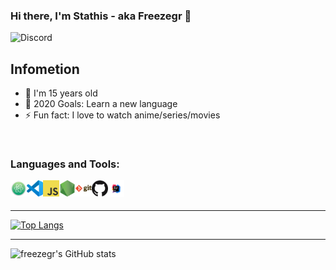 ### Hi there, I'm Stathis - aka Freezegr 👋

![Discord](https://img.shields.io/website?label=Freezegr&style=Discord)

## Infometion

- 👦 I'm 15 years old
- 🥅 2020 Goals: Learn a new language
- ⚡ Fun fact: I love to watch anime/series/movies

<br />

### Languages and Tools:
[<img align="left" alt="Atom Text editor" width="26px" src="img/Atom.png" />][Atom]
[<img align="left" alt="Intellij IDEA" width="26px" src="https://raw.githubusercontent.com/github/explore/80688e429a7d4ef2fca1e82350fe8e3517d3494d/topics/visual-studio-code/visual-studio-code.png" />][inIdea]
[<img align="left" alt="JavaScript" width="26px" src="https://raw.githubusercontent.com/github/explore/80688e429a7d4ef2fca1e82350fe8e3517d3494d/topics/javascript/javascript.png" />][JavaScript]
[<img align="left" alt="Node.js" width="26px" src="https://raw.githubusercontent.com/github/explore/80688e429a7d4ef2fca1e82350fe8e3517d3494d/topics/nodejs/nodejs.png" />][NodeJs]
[<img align="left" alt="Git" width="26px" src="https://raw.githubusercontent.com/github/explore/80688e429a7d4ef2fca1e82350fe8e3517d3494d/topics/git/git.png" />][Git]
[<img align="left" alt="GitHub" width="26px" src="https://raw.githubusercontent.com/github/explore/78df643247d429f6cc873026c0622819ad797942/topics/github/github.png" />][GitHub]
[<img align="left" alt="Terminal" width="26px" src="img\intellj_IDEA.png"/>][inIdea]

<br />
<br />

---

[![Top Langs](https://github-readme-stats.vercel.app/api/top-langs/?username=freezegr&layout=compact)][GitHubProfile]

---

![freezegr's GitHub stats](https://github-readme-stats.vercel.app/api?username=freezegr&show_icons=true&theme=tokyonight)

[Atom]: https://atom.io/
[inIdea]: https://www.jetbrains.com/idea/
[GitHubProfile]: https://github.com/freezegr/
[NodeJs]: https://nodejs.org/en/
[Git]: https://git-scm.com/
[GitHub]: https://github.com/
[JavaScript]: https://www.javascript.com/
